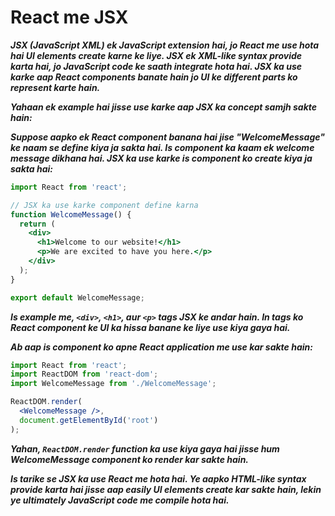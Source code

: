 
# React me JSX 

***JSX (JavaScript XML) ek JavaScript extension hai, jo React me use hota hai UI elements create karne ke liye. JSX ek XML-like syntax provide karta hai, jo JavaScript code ke saath integrate hota hai. JSX ka use karke aap React components banate hain jo UI ke different parts ko represent karte hain.***

***Yahaan ek example hai jisse use karke aap JSX ka concept samjh sakte hain:***

***Suppose aapko ek React component banana hai jise "WelcomeMessage" ke naam se define kiya ja sakta hai. Is component ka kaam ek welcome message dikhana hai. JSX ka use karke is component ko create kiya ja sakta hai:***

```jsx
import React from 'react';

// JSX ka use karke component define karna
function WelcomeMessage() {
  return (
    <div>
      <h1>Welcome to our website!</h1>
      <p>We are excited to have you here.</p>
    </div>
  );
}

export default WelcomeMessage;
```

***Is example me, `<div>`, `<h1>`, aur `<p>` tags JSX ke andar hain. In tags ko React component ke UI ka hissa banane ke liye use kiya gaya hai.***

***Ab aap is component ko apne React application me use kar sakte hain:***

```jsx
import React from 'react';
import ReactDOM from 'react-dom';
import WelcomeMessage from './WelcomeMessage';

ReactDOM.render(
  <WelcomeMessage />,
  document.getElementById('root')
);
```

***Yahan, `ReactDOM.render` function ka use kiya gaya hai jisse hum WelcomeMessage component ko render kar sakte hain.***

***Is tarike se JSX ka use React me hota hai. Ye aapko HTML-like syntax provide karta hai jisse aap easily UI elements create kar sakte hain, lekin ye ultimately JavaScript code me compile hota hai.***
